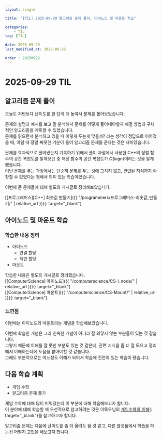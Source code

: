 ```yaml
---
layout: single

title: "[TIL] 2025-09-29 알고리즘 문제 풀이, 아이노드 및 마운트 학습"

categories:
    - TIL
tag: [TIL]

date: 2025-09-29
last_modified_at: 2025-09-29

order : 20250929
---
```


# 2025-09-29 TIL

## 알고리즘 문제 풀이

오늘도 저번보다 난이도를 한 단계 더 높여서 문제를 풀어보았습니다.

문제의 설명과 예시를 보고 잘 분석해서 문제를 어떻게 풀어내야할지 해결 방법과 구체적인 알고리즘을 계획할 수 있었습니다.  
문제를 읽으면서 분석하고 있을 때 이렇게 푸는게 맞을까? 라는 생각이 정답으로 이어졌을 때, 이럴 때 정말 짜릿한 기분이 들어 알고리즘 문제를 푼다는 것은 재미있습니다.

문제를 효과적으로 풀어냈는지 기록하기 위해서 풀이 과정에서 사용한 C++의 정렬 함수의 공간 복잡도를 알아보던 중 해당 함수의 공간 복잡도가 $O(log n)$이라는 것을 알게됐습니다.  
이번 문제를 푸는 과정에서는 단순히 문제를 푸는 것에 그치지 않고, 관련된 지식까지 확장할 수 있었다는 점에서 의미 있는 학습이었습니다.

이번에 푼 문제들에 대해 별도의 게시글로 정리해보았습니다.

[[프로그래머스][C++] 최솟값 만들기]({{ "/programmers/프로그래머스-최솟값_만들기/" | relative_url }}){: target="_blank"}

## 아이노드 및 마운트 학습

### 학습한 내용 정리

- 아이노드
    + 연결 할당
    + 색인 할당
- 마운트

학습한 내용은 별도의 게시글로 정리했습니다.  
[[ComputerScience] 아이노드]({{ "/computerscience/CS-I_node/" | relative_url }}){: target="_blank"}  
[[ComputerScience] 마운트]({{ "/computerscience/CS-Mount/" | relative_url }}){: target="_blank"}

### 느낀점

이번에는 아이노드와 마운트라는 개념을 학습해보았습니다.

이번에 학습한 개념은 그리 친숙한 개념이 아니라 잘 와닿지 않는 부분들이 있는 것 같습니다.  
그렇기 때문에 이해를 잘 못한 부분도 있는 것 같은데, 관련 지식을 좀 더 잘 모으고 정리해서 이해하는데에 도움을 받아야할 것 같습니다.  
그래도 부분적으로는 어느정도 이해가 되어서 학습에 진전이 있는 학습이 됐습니다.

## 다음 학습 계획

- 게임 수학
- 알고리즘 문제 풀기

게임 수학에 대해 많이 미뤄졌는데 이 부분에 대해 학습해보고자 합니다.  
이 분야에 대해 학습할 때 우선적으로 참고하려는 것은 이득우님의 [게임수학의 이해](https://youtu.be/WnZIgKYfY6w?list=PLMcHQUYJZc72MRDilqgikWBFo-Fx4l8bF){: target="_blank"}를 참고하고자 합니다.

알고리즘 문제는 다음에 난이도를 좀 더 올려도 될 것 같고, 다른 플랫폼에서 학습을 하는건 어떨지 고민을 해보고자 합니다.